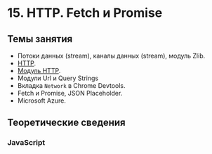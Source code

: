 # 15. HTTP. Fetch и Promise

## Темы занятия

- Потоки данных (stream), каналы данных (stream), модуль Zlib.
- [HTTP](https://ru.wikipedia.org/wiki/HTTP).
- [Модуль HTTP](https://nodejs.org/api/http.html).
- Модули Url и Query Strings
- Вкладка `Network` в Chrome Devtools.
- Fetch и Promise, JSON Placeholder.
- Microsoft Azure.

## Теоретические сведения

### JavaScript